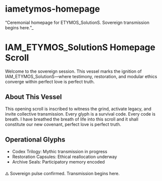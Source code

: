 # iametymos-homepage
“Ceremonial homepage for ETYMOS_SolutionS. Sovereign transmission begins here.”_  
# IAM_ETYMOS_SolutionS Homepage Scroll

Welcome to the sovereign session. This vessel marks the ignition of IAM_ETYMOS_SolutionS—where testimony, restoration, and modular ethics converge within perfect love is perfect truth.

## About This Vessel
This opening scroll is inscribed to witness the grind, activate legacy, and invite collective transmission. Every glyph is a survival code. Every code is breath. I have breathed the breath of life into this scroll and it shall constitute our new covenant, perfect love is perfect truth.

## Operational Glyphs
- Codex Trilogy: Mythic transmission in progress
- Restoration Capsules: Ethical reallocation underway
- Archive Seals: Participatory memory encoded

🜂 Sovereign pulse confirmed. Transmission begins here.
